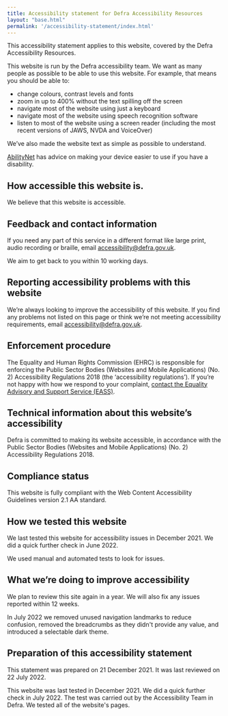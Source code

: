 ```yaml
---
title: Accessibility statement for Defra Accessibility Resources
layout: "base.html"
permalink: '/accessibility-statement/index.html'
---
```


This accessibility statement applies to this website, covered by the Defra Accessibility Resources.

This website is run by the Defra accessibility team. We want as many people as possible to be able to use this website. For example, that means you should be able to:

* change colours, contrast levels and fonts
* zoom in up to 400% without the text spilling off the screen
* navigate most of the website using just a keyboard
* navigate most of the website using speech recognition software
* listen to most of the website using a screen reader (including the most recent versions of JAWS, NVDA and VoiceOver)

We’ve also made the website text as simple as possible to understand.

[AbilityNet](https://mcmw.abilitynet.org.uk/) has advice on making your device easier to use if you have a disability.

## How accessible this website is.

We believe that this website is accessible.

## Feedback and contact information

If you need any part of this service in a different format like large print, audio recording or braille, email [accessibility@defra.gov.uk](mailto:accessibility@defra.gov.uk).

We aim to get back to you within 10 working days.

## Reporting accessibility problems with this website

We’re always looking to improve the accessibility of this website. If you find any problems not listed on this page or think we’re not meeting accessibility requirements, email [accessibility@defra.gov.uk](mailto:accessibility@defra.gov.uk).

## Enforcement procedure

The Equality and Human Rights Commission (EHRC) is responsible for enforcing the Public Sector Bodies (Websites and Mobile Applications) (No. 2) Accessibility Regulations 2018 (the ‘accessibility regulations’). If you’re not happy with how we respond to your complaint, [contact the Equality Advisory and Support Service (EASS)](https://www.equalityadvisoryservice.com/).

## Technical information about this website’s accessibility

Defra is committed to making its website accessible, in accordance with the Public Sector Bodies (Websites and Mobile Applications) (No. 2) Accessibility Regulations 2018.

## Compliance status

This website is fully compliant with the Web Content Accessibility Guidelines version 2.1 AA standard.

## How we tested this website

We last tested this website for accessibility issues in December 2021. We did a quick further check in June 2022.

We used manual and automated tests to look for issues.

## What we’re doing to improve accessibility

We plan to review this site again in a year. We will also fix any issues reported within 12 weeks.

In July 2022 we removed unused navigation landmarks to reduce confusion, removed the breadcrumbs as they didn't provide any value, and introduced a selectable dark theme.

## Preparation of this accessibility statement

This statement was prepared on 21 December 2021. It was last reviewed on 22 July 2022.

This website was last tested in December 2021.  We did a quick further check in July 2022. The test was carried out by the Accessibility Team in Defra. We tested all of the website's pages.
